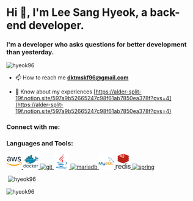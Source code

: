 <h1 align="left">Hi 👋, I'm Lee Sang Hyeok, a back-end developer.</h1>
<h3 align="left">I'm a developer who asks questions for better development than yesterday.</h3>

<p align="left"> <img src="https://komarev.com/ghpvc/?username=hyeok96&label=Profile%20views&color=0e75b6&style=flat" alt="hyeok96" /> </p>

- 📫 How to reach me **dktmskf96@gmail.com**

- 📄 Know about my experiences [https://alder-split-19f.notion.site/597a9b52665247c98f61ab7850ea378f?pvs=4](https://alder-split-19f.notion.site/597a9b52665247c98f61ab7850ea378f?pvs=4)

<h3 align="left">Connect with me:</h3>
<p align="left">
</p>

<h3 align="left">Languages and Tools:</h3>
<p align="left"> <a href="https://aws.amazon.com" target="_blank" rel="noreferrer"> <img src="https://raw.githubusercontent.com/devicons/devicon/master/icons/amazonwebservices/amazonwebservices-original-wordmark.svg" alt="aws" width="40" height="40"/> </a> <a href="https://www.docker.com/" target="_blank" rel="noreferrer"> <img src="https://raw.githubusercontent.com/devicons/devicon/master/icons/docker/docker-original-wordmark.svg" alt="docker" width="40" height="40"/> </a> <a href="https://git-scm.com/" target="_blank" rel="noreferrer"> <img src="https://www.vectorlogo.zone/logos/git-scm/git-scm-icon.svg" alt="git" width="40" height="40"/> </a> <a href="https://www.java.com" target="_blank" rel="noreferrer"> <img src="https://raw.githubusercontent.com/devicons/devicon/master/icons/java/java-original.svg" alt="java" width="40" height="40"/> </a> <a href="https://mariadb.org/" target="_blank" rel="noreferrer"> <img src="https://www.vectorlogo.zone/logos/mariadb/mariadb-icon.svg" alt="mariadb" width="40" height="40"/> </a> <a href="https://www.mysql.com/" target="_blank" rel="noreferrer"> <img src="https://raw.githubusercontent.com/devicons/devicon/master/icons/mysql/mysql-original-wordmark.svg" alt="mysql" width="40" height="40"/> </a> <a href="https://redis.io" target="_blank" rel="noreferrer"> <img src="https://raw.githubusercontent.com/devicons/devicon/master/icons/redis/redis-original-wordmark.svg" alt="redis" width="40" height="40"/> </a> <a href="https://spring.io/" target="_blank" rel="noreferrer"> <img src="https://www.vectorlogo.zone/logos/springio/springio-icon.svg" alt="spring" width="40" height="40"/> </a> </p>

<p>&nbsp;<img align="center" src="https://github-readme-stats.vercel.app/api?username=hyeok96&show_icons=true&locale=en" alt="hyeok96" /></p>

<p><img align="center" src="https://github-readme-streak-stats.herokuapp.com/?user=hyeok96&" alt="hyeok96" /></p>
